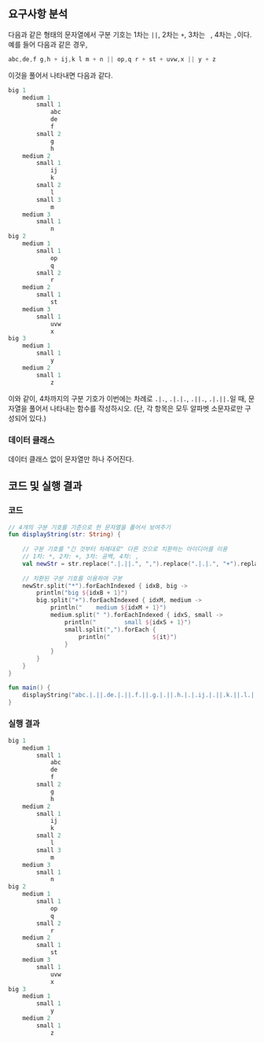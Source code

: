 ## 요구사항 분석
다음과 같은 형태의 문자열에서 구분 기호는 1차는 ``` || ```, 2차는 ``` + ```, 3차는 ``` ```, 4차는 ```,```이다. 예를 들어 다음과 같은 경우,
```kotlin
abc,de,f g,h + ij,k l m + n || op,q r + st + uvw,x || y + z
```
이것을 풀어서 나타내면 다음과 같다.
```kotlin
big 1
    medium 1
        small 1
            abc
            de
            f
        small 2
            g
            h
    medium 2
        small 1
            ij
            k
        small 2
            l
        small 3
            m
    medium 3
        small 1
            n
big 2
    medium 1
        small 1
            op
            q
        small 2
            r
    medium 2
        small 1
            st
    medium 3
        small 1
            uvw
            x
big 3
    medium 1
        small 1
            y
    medium 2
        small 1
            z
```
이와 같이, 4차까지의 구분 기호가 이번에는 차례로 ```.|.```, ```.|.|.```, ```.||.```, ```.|.||.```일 때, 문자열을 풀어서 나타내는 함수를 작성하시오. (단, 각 항목은 모두 알파벳 소문자로만 구성되어 있다.)

### 데이터 클래스
데이터 클래스 없이 문자열만 하나 주어진다.

## 코드 및 실행 결과
### 코드
```kotlin
// 4개의 구분 기호를 기준으로 한 문자열을 풀어서 보여주기
fun displayString(str: String) {
    
    // 구분 기호를 "긴 것부터 차례대로" 다른 것으로 치환하는 아이디어를 이용
    // 1차: *, 2차: +, 3차: 공백, 4차: ,
    val newStr = str.replace(".|.||.", ",").replace(".|.|.", "+").replace(".||.", " ").replace(".|.", "*")
    
    // 치환된 구분 기호를 이용하여 구분
    newStr.split("*").forEachIndexed { idxB, big ->
        println("big ${idxB + 1}")
        big.split("+").forEachIndexed { idxM, medium ->
            println("    medium ${idxM + 1}")
            medium.split(" ").forEachIndexed { idxS, small ->
                println("        small ${idxS + 1}")
                small.split(",").forEach {
                    println("            ${it}")
                }
            }
        }
    }
}

fun main() {
    displayString("abc.|.||.de.|.||.f.||.g.|.||.h.|.|.ij.|.||.k.||.l.||.m.|.|.n.|.op.|.||.q.||.r.|.|.st.|.|.uvw.|.||.x.|.y.|.|.z")
}
```

### 실행 결과
```kotlin
big 1
    medium 1
        small 1
            abc
            de
            f
        small 2
            g
            h
    medium 2
        small 1
            ij
            k
        small 2
            l
        small 3
            m
    medium 3
        small 1
            n
big 2
    medium 1
        small 1
            op
            q
        small 2
            r
    medium 2
        small 1
            st
    medium 3
        small 1
            uvw
            x
big 3
    medium 1
        small 1
            y
    medium 2
        small 1
            z
```
